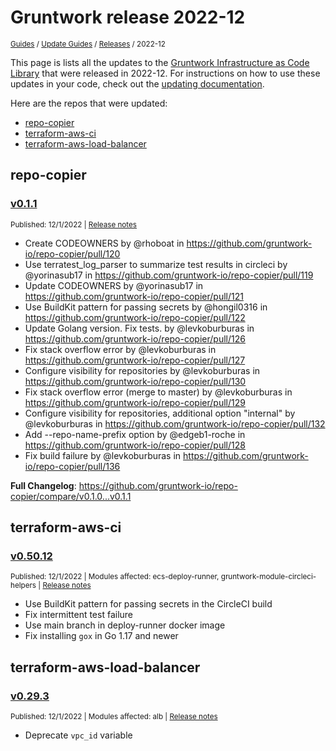 
# Gruntwork release 2022-12

<p style={{marginTop: "-25px"}}><small><a href="/guides">Guides</a> / <a href="/guides/stay-up-to-date">Update Guides</a> / <a href="/guides/stay-up-to-date/releases">Releases</a> / 2022-12</small></p>

This page is lists all the updates to the [Gruntwork Infrastructure as Code 
Library](https://gruntwork.io/infrastructure-as-code-library/) that were released in 2022-12. For instructions 
on how to use these updates in your code, check out the [updating 
documentation](/guides/working-with-code/using-modules#updating).

Here are the repos that were updated:

- [repo-copier](#repo-copier)
- [terraform-aws-ci](#terraform-aws-ci)
- [terraform-aws-load-balancer](#terraform-aws-load-balancer)


## repo-copier


### [v0.1.1](https://github.com/gruntwork-io/repo-copier/releases/tag/v0.1.1)

<p style={{marginTop: "-20px", marginBottom: "10px"}}>
  <small>Published: 12/1/2022 | <a href="https://github.com/gruntwork-io/repo-copier/releases/tag/v0.1.1">Release notes</a></small>
</p>

<div style={{"overflow":"hidden","textOverflow":"ellipsis","display":"-webkit-box","WebkitLineClamp":10,"lineClamp":10,"WebkitBoxOrient":"vertical"}}>

  
* Create CODEOWNERS by @rhoboat in https://github.com/gruntwork-io/repo-copier/pull/120
* Use terratest_log_parser to summarize test results in circleci by @yorinasub17 in https://github.com/gruntwork-io/repo-copier/pull/119
* Update CODEOWNERS by @yorinasub17 in https://github.com/gruntwork-io/repo-copier/pull/121
* Use BuildKit pattern for passing secrets by @hongil0316 in https://github.com/gruntwork-io/repo-copier/pull/122
* Update Golang version. Fix tests. by @levkoburburas in https://github.com/gruntwork-io/repo-copier/pull/126
* Fix stack overflow error by @levkoburburas in https://github.com/gruntwork-io/repo-copier/pull/127
* Configure visibility for repositories by @levkoburburas in https://github.com/gruntwork-io/repo-copier/pull/130
* Fix stack overflow error (merge to master) by @levkoburburas in https://github.com/gruntwork-io/repo-copier/pull/129
* Configure visibility for repositories, additional option "internal" by @levkoburburas in https://github.com/gruntwork-io/repo-copier/pull/132
* Add --repo-name-prefix option by @edgeb1-roche in https://github.com/gruntwork-io/repo-copier/pull/128
* Fix build failure by @levkoburburas in https://github.com/gruntwork-io/repo-copier/pull/136

**Full Changelog**: https://github.com/gruntwork-io/repo-copier/compare/v0.1.0...v0.1.1

</div>



## terraform-aws-ci


### [v0.50.12](https://github.com/gruntwork-io/terraform-aws-ci/releases/tag/v0.50.12)

<p style={{marginTop: "-20px", marginBottom: "10px"}}>
  <small>Published: 12/1/2022 | Modules affected: ecs-deploy-runner, gruntwork-module-circleci-helpers | <a href="https://github.com/gruntwork-io/terraform-aws-ci/releases/tag/v0.50.12">Release notes</a></small>
</p>

<div style={{"overflow":"hidden","textOverflow":"ellipsis","display":"-webkit-box","WebkitLineClamp":10,"lineClamp":10,"WebkitBoxOrient":"vertical"}}>

  

- Use BuildKit pattern for passing secrets in the CircleCI build
- Fix intermittent test failure
- Use main branch in deploy-runner docker image
- Fix installing `gox` in Go 1.17 and newer





</div>



## terraform-aws-load-balancer


### [v0.29.3](https://github.com/gruntwork-io/terraform-aws-load-balancer/releases/tag/v0.29.3)

<p style={{marginTop: "-20px", marginBottom: "10px"}}>
  <small>Published: 12/1/2022 | Modules affected: alb | <a href="https://github.com/gruntwork-io/terraform-aws-load-balancer/releases/tag/v0.29.3">Release notes</a></small>
</p>

<div style={{"overflow":"hidden","textOverflow":"ellipsis","display":"-webkit-box","WebkitLineClamp":10,"lineClamp":10,"WebkitBoxOrient":"vertical"}}>

  

- Deprecate `vpc_id` variable



</div>




<!-- ##DOCS-SOURCER-START
{
  "sourcePlugin": "releases",
  "hash": "c5a14153ef69ad85ccd99fd2d495b553"
}
##DOCS-SOURCER-END -->
